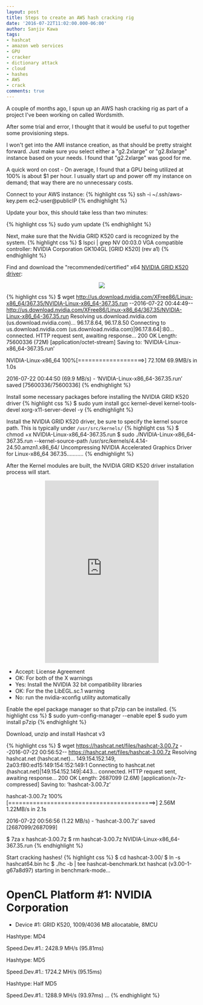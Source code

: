 ```yaml
---
layout: post
title: Steps to create an AWS hash cracking rig
date: '2016-07-22T11:02:00.000-06:00'
author: Sanjiv Kawa
tags:
- hashcat
- amazon web services
- GPU
- cracker
- dictionary attack
- cloud
- hashes
- AWS
- crack
comments: true
---
```

A couple of months ago, I spun up an AWS hash cracking rig as part of a project I've been working on called Wordsmith.

After some trial and error, I thought that it would be useful to put together some provisioning steps.

I won't get into the AMI instance creation, as that should be pretty straight forward. Just make sure you select either a "g2.2xlarge" or "g2.8xlarge" instance based on your needs. I found that "g2.2xlarge" was good for me.

A quick word on cost - On average, I found that a GPU being utilized at 100% is about $1 per hour. I usually start up and power off my instance on demand; that way there are no unnecessary costs.

Connect to your AWS instance:
{% highlight css %}
ssh -i ~/.ssh/aws-key.pem ec2-user@publicIP
{% endhighlight %}

Update your box, this should take less than two minutes:

{% highlight css %}
sudo yum update
{% endhighlight %}

Next, make sure that the Nvidia GRID K520 card is recognized by the system.
{% highlight css %}
$ lspci | grep NV
00:03.0 VGA compatible controller: NVIDIA Corporation GK104GL [GRID K520] (rev a1)
{% endhighlight %}

Find and download the "recommended/certified" x64 <a href="https://www.nvidia.com/Download/Find.aspx">NVIDIA GRID K520 driver<a>:
<figure>
<center>
<img src ="https://1.bp.blogspot.com/-mJnQdcp2uuk/V5I1CGmudJI/AAAAAAAACFo/4PiKH5dW34UVOOAoNlEEwgeHhTrfh3i4QCLcB/s1600/Screen%2BShot%2B2016-07-21%2Bat%2B6.42.04%2BPM.png">
  </center>
</figure>

{% highlight css %}
$ wget http://us.download.nvidia.com/XFree86/Linux-x86_64/367.35/NVIDIA-Linux-x86_64-367.35.run
--2016-07-22 00:44:49--  http://us.download.nvidia.com/XFree86/Linux-x86_64/367.35/NVIDIA-Linux-x86_64-367.35.run
Resolving us.download.nvidia.com (us.download.nvidia.com)... 96.17.8.64, 96.17.8.50
Connecting to us.download.nvidia.com (us.download.nvidia.com)|96.17.8.64|:80... connected.
HTTP request sent, awaiting response... 200 OK
Length: 75600336 (72M) [application/octet-stream]
Saving to: ‘NVIDIA-Linux-x86_64-367.35.run’

NVIDIA-Linux-x86_64 100%[===================>]  72.10M  69.9MB/s    in 1.0s    

2016-07-22 00:44:50 (69.9 MB/s) - ‘NVIDIA-Linux-x86_64-367.35.run’ saved [75600336/75600336]
{% endhighlight %}

Install some necessary packages before installing the NVIDIA GRID K520 driver
{% highlight css %}
$ sudo yum install gcc kernel-devel kernel-tools-devel xorg-x11-server-devel -y
{% endhighlight %}

Install the NVIDIA GRID K520 driver, be sure to specify the kernel source path. This is typically under `/usr/src/kernels/`
{% highlight css %}
$ chmod +x NVIDIA-Linux-x86_64-367.35.run
$ sudo ./NVIDIA-Linux-x86_64-367.35.run --kernel-source-path /usr/src/kernels/4.4.14-24.50.amzn1.x86_64/
Uncompressing NVIDIA Accelerated Graphics Driver for Linux-x86_64 367.35...........
{% endhighlight %}

After the Kernel modules are built, the NVIDIA GRID K520 driver installation process will start.

<center><iframe frameborder="0" height="480" src="https://github.com/skahwah/skahwah.github.io/raw/master/_data/aws.pdf"></iframe></center>

* Accept: License Agreement
* OK: For both of the X warnings
* Yes: Install the NVIDIA 32 bit compatibility libraries
* OK: For the the LibEGL.sc.1 warning
* No: run the nvidia-xconfig utility automatically

Enable the epel package manager so that p7zip can be installed.
{% highlight css %}
$ sudo yum-config-manager --enable epel
$ sudo yum install p7zip
{% endhighlight %}

Download, unzip and install Hashcat v3

{% highlight css %}
$ wget https://hashcat.net/files/hashcat-3.00.7z
--2016-07-22 00:56:52--  https://hashcat.net/files/hashcat-3.00.7z
Resolving hashcat.net (hashcat.net)... 149.154.152.149, 2a03:f80:ed15:149:154:152:149:1
Connecting to hashcat.net (hashcat.net)|149.154.152.149|:443... connected.
HTTP request sent, awaiting response... 200 OK
Length: 2687099 (2.6M) [application/x-7z-compressed]
Saving to: ‘hashcat-3.00.7z’

hashcat-3.00.7z             100%[==========================================>]   2.56M  1.22MB/s    in 2.1s    

2016-07-22 00:56:56 (1.22 MB/s) - ‘hashcat-3.00.7z’ saved [2687099/2687099]

$ 7za x hashcat-3.00.7z
$ rm hashcat-3.00.7z NVIDIA-Linux-x86_64-367.35.run
{% endhighlight %}

Start cracking hashes!
{% highlight css %}
$ cd hashcat-3.00/
$ ln -s hashcat64.bin hc
$ ./hc -b | tee hashcat–benchmark.txt
hashcat (v3.00-1-g67a8d97) starting in benchmark-mode...

OpenCL Platform #1: NVIDIA Corporation
======================================
- Device #1: GRID K520, 1009/4036 MB allocatable, 8MCU

Hashtype: MD4

Speed.Dev.#1.:  2428.9 MH/s (95.81ms)

Hashtype: MD5

Speed.Dev.#1.:  1724.2 MH/s (95.15ms)

Hashtype: Half MD5

Speed.Dev.#1.:  1288.9 MH/s (93.97ms)
...
{% endhighlight %}

